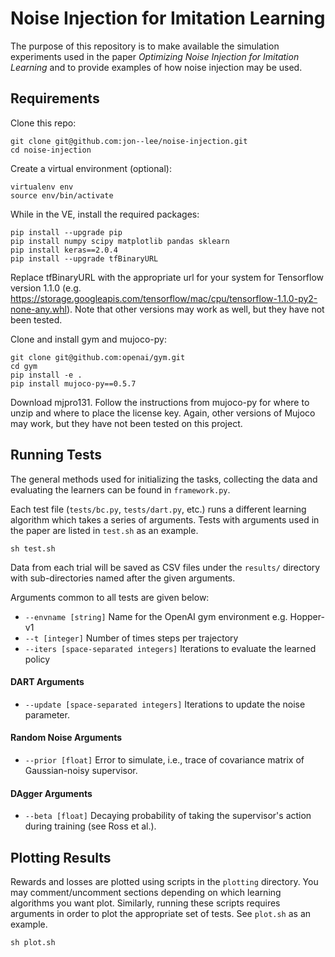# Noise Injection for Imitation Learning

The purpose of this repository is to make available the simulation
experiments used in the paper *Optimizing Noise Injection for Imitation Learning*
and to provide examples of how noise injection may be used.

## Requirements
Clone this repo:
	
	git clone git@github.com:jon--lee/noise-injection.git
	cd noise-injection

Create a virtual environment (optional):

	virtualenv env
	source env/bin/activate

While in the VE, install the required packages:

	pip install --upgrade pip
	pip install numpy scipy matplotlib pandas sklearn
	pip install keras==2.0.4
	pip install --upgrade tfBinaryURL 

Replace tfBinaryURL with the appropriate url for your system for Tensorflow version 1.1.0 (e.g. https://storage.googleapis.com/tensorflow/mac/cpu/tensorflow-1.1.0-py2-none-any.whl).
Note that other versions may work as well, but they have not been tested.

Clone and install gym and mujoco-py:

	git clone git@github.com:openai/gym.git
	cd gym
	pip install -e .
	pip install mujoco-py==0.5.7

Download mjpro131. Follow the instructions from mujoco-py for where to unzip and where to place the license key.
Again, other versions of Mujoco may work, but they have not been tested on this project.

## Running Tests

The general methods used for initializing the tasks, collecting the data and evaluating the learners can be found in `framework.py`.

Each test file (`tests/bc.py`, `tests/dart.py`, etc.) runs a different learning algorithm which takes a series of arguments.
Tests with arguments used in the paper are listed in `test.sh` as an example.

	sh test.sh

Data from each trial will be saved as CSV files under the `results/` directory with sub-directories named after the given arguments.

Arguments common to all tests are given below:
	
* `--envname [string]` Name for the OpenAI gym environment e.g. Hopper-v1
* `--t [integer]` Number of times steps per trajectory
* `--iters [space-separated integers]` Iterations to evaluate the learned policy

#### DART Arguments

* `--update [space-separated integers]` Iterations to update the noise parameter.

#### Random Noise Arguments

* `--prior [float]` Error to simulate, i.e., trace of covariance matrix of Gaussian-noisy supervisor.

#### DAgger Arguments

* `--beta [float]` Decaying probability of taking the supervisor's action during training (see Ross et al.).


## Plotting Results

Rewards and losses are plotted using scripts in the `plotting` directory. You may comment/uncomment sections depending on which learning
algorithms you want plot. Similarly, running these scripts requires arguments in order to plot the appropriate set of tests. See `plot.sh` as an example.

	sh plot.sh
